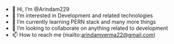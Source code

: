 - 👋 Hi, I’m @Arindam229
- 👀 I’m interested in Development and related technologies
- 🌱 I’m currently learning PERN stack and many more things
- 💞️ I’m looking to collaborate on anything related to development
- 📫 How to reach me (mailto:arindamverma22@gmail.com)

<!---
Arindam229/Arindam229 is a ✨ special ✨ repository because its `README.md` (this file) appears on your GitHub profile.
You can click the Preview link to take a look at your changes.
--->
